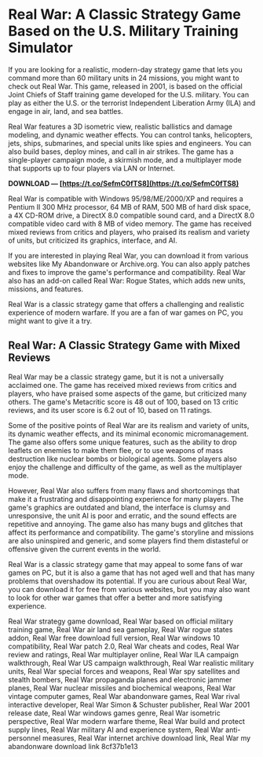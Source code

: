 # Real War: A Classic Strategy Game Based on the U.S. Military Training Simulator
 
If you are looking for a realistic, modern-day strategy game that lets you command more than 60 military units in 24 missions, you might want to check out Real War. This game, released in 2001, is based on the official Joint Chiefs of Staff training game developed for the U.S. military. You can play as either the U.S. or the terrorist Independent Liberation Army (ILA) and engage in air, land, and sea battles.
 
Real War features a 3D isometric view, realistic ballistics and damage modeling, and dynamic weather effects. You can control tanks, helicopters, jets, ships, submarines, and special units like spies and engineers. You can also build bases, deploy mines, and call in air strikes. The game has a single-player campaign mode, a skirmish mode, and a multiplayer mode that supports up to four players via LAN or Internet.
 
**DOWNLOAD — [https://t.co/SefmC0fTS8](https://t.co/SefmC0fTS8)**


 
Real War is compatible with Windows 95/98/ME/2000/XP and requires a Pentium II 300 MHz processor, 64 MB of RAM, 500 MB of hard disk space, a 4X CD-ROM drive, a DirectX 8.0 compatible sound card, and a DirectX 8.0 compatible video card with 8 MB of video memory. The game has received mixed reviews from critics and players, who praised its realism and variety of units, but criticized its graphics, interface, and AI.
 
If you are interested in playing Real War, you can download it from various websites like My Abandonware or Archive.org. You can also apply patches and fixes to improve the game's performance and compatibility. Real War also has an add-on called Real War: Rogue States, which adds new units, missions, and features.
 
Real War is a classic strategy game that offers a challenging and realistic experience of modern warfare. If you are a fan of war games on PC, you might want to give it a try.
  
## Real War: A Classic Strategy Game with Mixed Reviews
 
Real War may be a classic strategy game, but it is not a universally acclaimed one. The game has received mixed reviews from critics and players, who have praised some aspects of the game, but criticized many others. The game's Metacritic score is 48 out of 100, based on 13 critic reviews, and its user score is 6.2 out of 10, based on 11 ratings.
 
Some of the positive points of Real War are its realism and variety of units, its dynamic weather effects, and its minimal economic micromanagement. The game also offers some unique features, such as the ability to drop leaflets on enemies to make them flee, or to use weapons of mass destruction like nuclear bombs or biological agents. Some players also enjoy the challenge and difficulty of the game, as well as the multiplayer mode.
 
However, Real War also suffers from many flaws and shortcomings that make it a frustrating and disappointing experience for many players. The game's graphics are outdated and bland, the interface is clumsy and unresponsive, the unit AI is poor and erratic, and the sound effects are repetitive and annoying. The game also has many bugs and glitches that affect its performance and compatibility. The game's storyline and missions are also uninspired and generic, and some players find them distasteful or offensive given the current events in the world.
 
Real War is a classic strategy game that may appeal to some fans of war games on PC, but it is also a game that has not aged well and that has many problems that overshadow its potential. If you are curious about Real War, you can download it for free from various websites, but you may also want to look for other war games that offer a better and more satisfying experience.
 
Real War strategy game download,  Real War based on official military training game,  Real War air land sea gameplay,  Real War rogue states addon,  Real War free download full version,  Real War windows 10 compatibility,  Real War patch 2.0,  Real War cheats and codes,  Real War review and ratings,  Real War multiplayer online,  Real War ILA campaign walkthrough,  Real War US campaign walkthrough,  Real War realistic military units,  Real War special forces and weapons,  Real War spy satellites and stealth bombers,  Real War propaganda planes and electronic jammer planes,  Real War nuclear missiles and biochemical weapons,  Real War vintage computer games,  Real War abandonware games,  Real War rival interactive developer,  Real War Simon & Schuster publisher,  Real War 2001 release date,  Real War windows games genre,  Real War isometric perspective,  Real War modern warfare theme,  Real War build and protect supply lines,  Real War military AI and experience system,  Real War anti-personnel measures,  Real War internet archive download link,  Real War my abandonware download link
 8cf37b1e13
 
